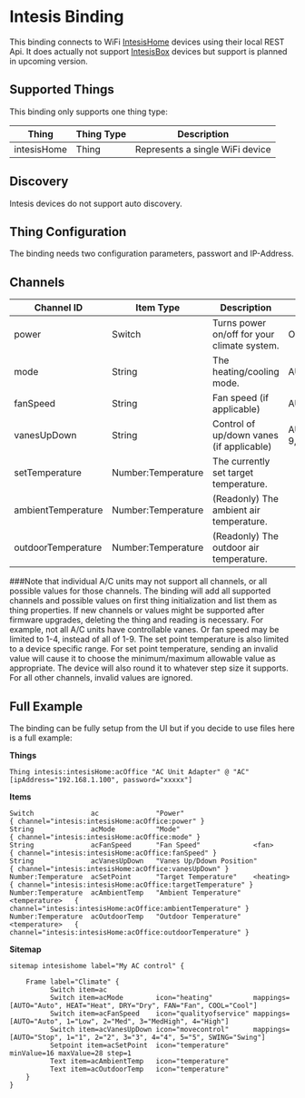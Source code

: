 # Intesis Binding

This binding connects to WiFi [IntesisHome](http://www.intesishome.com/) devices using their local REST Api.
It does actually not support [IntesisBox](http://www.intesisbox.com/) devices but support is planned in upcoming version.



## Supported Things

This binding only supports one thing type:

| Thing      | Thing Type | Description                                                            |
|------------|------------|------------------------------------------------------------------------|
| intesisHome | Thing      | Represents a single WiFi device                                         |

## Discovery

Intesis devices do not support auto discovery.

## Thing Configuration

The binding needs two configuration parameters, passwort and IP-Address.

## Channels

| Channel ID | Item Type          | Description                                                           | Possible Values |
|------------|--------------------|-----------------------------------------------------------------------|-|
| power      | Switch             | Turns power on/off for your climate system.                           | ON, OFF |
| mode       | String             | The heating/cooling mode.                                             | AUTO,HEAT,DRY,FAN,COOL|
| fanSpeed   | String             | Fan speed (if applicable)                                             | AUTO,1-10 |
| vanesUpDown | String             | Control of up/down vanes (if applicable)                              | AUTO,1-9,SWING,SWIRL,WIDE |
| setTemperature | Number:Temperature | The currently set target temperature.                                 | |
| ambientTemperature | Number:Temperature | (Readonly) The ambient air temperature.                               | |
| outdoorTemperature | Number:Temperature | (Readonly) The outdoor air temperature.                               | |



###Note that individual A/C units may not support all channels, or all possible values for those channels.
The binding will add all supported channels and possible values on first thing initialization and list them as thing properties.
If new channels or values might be supported after firmware upgrades, deleting the thing and reading is necessary.
For example, not all A/C units have controllable vanes. Or fan speed may be limited to 1-4, instead of all of 1-9.
The set point temperature is also limited to a device specific range. For set point temperature, sending an invalid value
will cause it to choose the minimum/maximum allowable value as appropriate. The device will also round it to
whatever step size it supports. For all other channels, invalid values are ignored.

## Full Example

The binding can be fully setup from the UI but if you decide to use files here is a full example:

**Things**

```intesisHome.things
Thing intesis:intesisHome:acOffice "AC Unit Adapter" @ "AC" [ipAddress="192.168.1.100", password="xxxxx"]
```

**Items**

```intesishome.items
Switch              ac              "Power"                                 { channel="intesis:intesisHome:acOffice:power" }
String              acMode          "Mode"                                  { channel="intesis:intesisHome:acOffice:mode" }
String              acFanSpeed      "Fan Speed"             <fan>           { channel="intesis:intesisHome:acOffice:fanSpeed" }
String              acVanesUpDown   "Vanes Up/Ddown Position"               { channel="intesis:intesisHome:acOffice:vanesUpDown" }
Number:Temperature  acSetPoint      "Target Temperature"    <heating>       { channel="intesis:intesisHome:acOffice:targetTemperature" }
Number:Temperature  acAmbientTemp   "Ambient Temperature"   <temperature>   { channel="intesis:intesisHome:acOffice:ambientTemperature" }
Number:Temperature  acOutdoorTemp   "Outdoor Temperature"   <temperature>   { channel="intesis:intesisHome:acOffice:outdoorTemperature" }
```

**Sitemap**

```intesisHome.sitemap
sitemap intesishome label="My AC control" {

    Frame label="Climate" {
          Switch item=ac
          Switch item=acMode        icon="heating"          mappings=[AUTO="Auto", HEAT="Heat", DRY="Dry", FAN="Fan", COOL="Cool"]
          Switch item=acFanSpeed    icon="qualityofservice" mappings=[AUTO="Auto", 1="Low", 2="Med", 3="MedHigh", 4="High"]
          Switch item=acVanesUpDown icon="movecontrol"      mappings=[AUTO="Stop", 1="1", 2="2", 3="3", 4="4", 5="5", SWING="Swing"]
          Setpoint item=acSetPoint  icon="temperature"      minValue=16 maxValue=28 step=1
          Text item=acAmbientTemp   icon="temperature" 
          Text item=acOutdoorTemp   icon="temperature" 
    }
}
```

